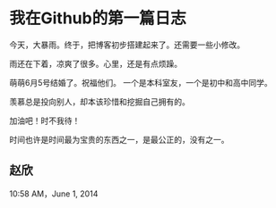 # 我在Github的第一篇日志

今天，大暴雨。终于，把博客初步搭建起来了。还需要一些小修改。

雨还在下着，凉爽了很多。心里，还是有点烦躁。

萌萌6月5号结婚了。祝福他们。 一个是本科室友，一个是初中和高中同学。

羡慕总是投向别人，却本该珍惜和挖掘自己拥有的。

加油吧！时不我待！

时间也许是时间最为宝贵的东西之一，是最公正的，没有之一。

## 赵欣
10:58 AM，June 1, 2014
